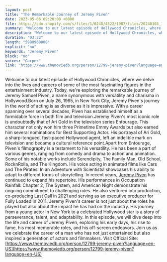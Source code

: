 ```yaml
---
layout: post
title: "The Remarkable Journey of Jeremy Piven"
date: 2023-05-06 09:20:00 +0800
file: https://cdn.shopify.com/s/files/1/0248/4522/1987/files/20240103_1.mp3?v=1704250186
summary: "Welcome to our latest episode of Hollywood Chronicles, where we delve into the lives and careers of some of the most fascinating figures in the entertainment industry. Today, we're exploring the remarkable journey of Jeremy Samuel Piven, a name synonymous with versatility and charisma in Hollywood.Born on July 26, 1965, in New York City, Jeremy Piven's journey in the world of acting is as diverse as it is impressive. With a career spanning over several decades, Piven has established himself as a formidable force in both film and television.Jeremy Piven's most iconic role is undoubtedly that of Ari Gold in the television series Entourage. This character not only won him three Primetime Emmy Awards but also earned him several nominations for Best Supporting Actor. His portrayal of Ari Gold, a sharp-tongued, fast-paced Hollywood agent, left an indelible mark on television and became a cultural reference point.Apart from Entourage, Piven's filmography is a testament to his versatility. He has been a part of various genres, ranging from comedy and drama to action and animation. Some of his notable works include Serendipity, The Family Man, Old School, RocknRolla, and The Kingdom. His voice acting in animated films like Cars and The Pirates! In an Adventure with Scientists! showcases his ability to adapt to different forms of storytelling. In recent years, Jeremy Piven has continued to expand his repertoire. His performances in Occupation Rainfall: Chapter 2, The System, and American Night demonstrate his ongoing commitment to challenging roles. He also ventured into production, co-producing Last Call in 2021 and serving as an executive producer for Fully Loaded in 2011. Jeremy Piven's career is not just about the roles he played but also about the impact he has had on the industry. His journey from a young actor in New York to a celebrated Hollywood star is a story of perseverance, talent, and adaptability. In this episode, we will dive deep into the life and career of Jeremy Piven, exploring his early days, his rise to fame, his most memorable roles, and his off-screen endeavors. Join us as we celebrate the career of a man who has not just entertained but also inspired a generation of actors and filmmakers."
description: "Welcome to our latest episode of Hollywood Chronicles, where we delve into the lives and careers of some of the most fascinating figures in the entertainment industry. Today, we're exploring the remarkable journey of Jeremy Samuel Piven, a name synonymous with versatility and charisma in Hollywood.Born on July 26, 1965, in New York City, Jeremy Piven's journey in the world of acting is as diverse as it is impressive. With a career spanning over several decades, Piven has established himself as a formidable force in both film and television.Jeremy Piven's most iconic role is undoubtedly that of Ari Gold in the television series Entourage. This character not only won him three Primetime Emmy Awards but also earned him several nominations for Best Supporting Actor. His portrayal of Ari Gold, a sharp-tongued, fast-paced Hollywood agent, left an indelible mark on television and became a cultural reference point.Apart from Entourage, Piven's filmography is a testament to his versatility. He has been a part of various genres, ranging from comedy and drama to action and animation. Some of his notable works include Serendipity, The Family Man, Old School, RocknRolla, and The Kingdom. His voice acting in animated films like Cars and The Pirates! In an Adventure with Scientists! showcases his ability to adapt to different forms of storytelling. In recent years, <a href='https://www.themoviedb.org/person/12799-jeremy-piven?language=en-US'>Jeremy Piven</a> has continued to expand his repertoire. His performances in Occupation Rainfall: Chapter 2, The System, and American Night demonstrate his ongoing commitment to challenging roles. He also ventured into production, co-producing Last Call in 2021 and serving as an executive producer for Fully Loaded in 2011. Jeremy Piven's career is not just about the roles he played but also about the impact he has had on the industry. His journey from a young actor in New York to a celebrated Hollywood star is a story of perseverance, talent, and adaptability. In this episode, we will dive deep into the life and career of Jeremy Piven, exploring his early days, his rise to fame, his most memorable roles, and his off-screen endeavors. Join us as we celebrate the career of a man who has not just entertained but also inspired a generation of actors and filmmakers. Visit Official Site:<a href='https://www.themoviedb.org/person/12799-jeremy-piven?language=en-US'>https://www.themoviedb.org/person/12799-jeremy-piven?language=en-US</a>"
duration: "03:32"
length: "5988960000"
explicit: "no"
keywords: "Jeremy Piven"
block: "no"
voices: "Carper"
link: "https://www.themoviedb.org/person/12799-jeremy-piven?language=en-US"
---
```


Welcome to our latest episode of Hollywood Chronicles, where we delve into the lives and careers of some of the most fascinating figures in the entertainment industry. Today, we're exploring the remarkable journey of Jeremy Samuel Piven, a name synonymous with versatility and charisma in Hollywood.Born on July 26, 1965, in New York City, Jeremy Piven's journey in the world of acting is as diverse as it is impressive. With a career spanning over several decades, Piven has established himself as a formidable force in both film and television.Jeremy Piven's most iconic role is undoubtedly that of Ari Gold in the television series Entourage. This character not only won him three Primetime Emmy Awards but also earned him several nominations for Best Supporting Actor. His portrayal of Ari Gold, a sharp-tongued, fast-paced Hollywood agent, left an indelible mark on television and became a cultural reference point.Apart from Entourage, Piven's filmography is a testament to his versatility. He has been a part of various genres, ranging from comedy and drama to action and animation. Some of his notable works include Serendipity, The Family Man, Old School, RocknRolla, and The Kingdom. His voice acting in animated films like Cars and The Pirates! In an Adventure with Scientists! showcases his ability to adapt to different forms of storytelling. In recent years, [Jeremy Piven](https://www.themoviedb.org/person/12799-jeremy-piven?language=en-US) has continued to expand his repertoire. His performances in Occupation Rainfall: Chapter 2, The System, and American Night demonstrate his ongoing commitment to challenging roles. He also ventured into production, co-producing Last Call in 2021 and serving as an executive producer for Fully Loaded in 2011. Jeremy Piven's career is not just about the roles he played but also about the impact he has had on the industry. His journey from a young actor in New York to a celebrated Hollywood star is a story of perseverance, talent, and adaptability. In this episode, we will dive deep into the life and career of Jeremy Piven, exploring his early days, his rise to fame, his most memorable roles, and his off-screen endeavors. Join us as we celebrate the career of a man who has not just entertained but also inspired a generation of actors and filmmakers. Visit Official Site: [https://www.themoviedb.org/person/12799-jeremy-piven?language=en-US](https://www.themoviedb.org/person/12799-jeremy-piven?language=en-US)
